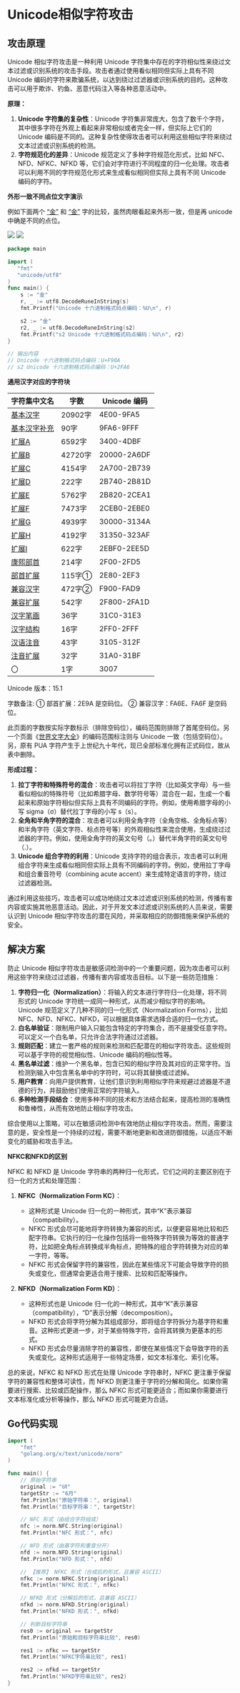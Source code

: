 # Unicode相似字符攻击

## 攻击原理

Unicode 相似字符攻击是一种利用 Unicode 字符集中存在的字符相似性来绕过文本过滤或识别系统的攻击手段。攻击者通过使用看似相同但实际上具有不同 Unicode 编码的字符来欺骗系统，以达到绕过过滤器或识别系统的目的。这种攻击可以用于欺诈、钓鱼、恶意代码注入等各种恶意活动中。

**原理：**

1. **Unicode 字符集的复杂性**：Unicode 字符集非常庞大，包含了数千个字符，其中很多字符在外观上看起来非常相似或者完全一样，但实际上它们的 Unicode 编码是不同的。这种复杂性使得攻击者可以利用这些相似字符来绕过文本过滤或识别系统的检测。
2. **字符规范化的差异**：Unicode 规范定义了多种字符规范化形式，比如 NFC、NFD、NFKC、NFKD 等，它们会对字符进行不同程度的归一化处理。攻击者可以利用不同的字符规范化形式来生成看似相同但实际上具有不同 Unicode 编码的字符。

**外形一致不同点位文字演示**

例如下面两个 [“金”](https://symbl.cc/en/unicode-table/#cjk-compatibility-ideographs) 和 [“⾦”](https://symbl.cc/en/unicode-table/#cjk-radicals-supplement) 字的比较，虽然肉眼看起来外形一致，但是再 unicode 中确是不同的点位。

![](assets/unicode-word1.png)
![](assets/unicode-word2.png)

```go
package main

import (
   "fmt"
   "unicode/utf8"
)
func main() {
	s := "金"
	r, _ := utf8.DecodeRuneInString(s)
	fmt.Printf("Unicode 十六进制格式码点编码：%U\n", r)

	s2 := "⾦"
	r2, _ := utf8.DecodeRuneInString(s2)
	fmt.Printf("s2 Unicode 十六进制格式码点编码：%U\n", r2)
}

// 输出内容
// Unicode 十六进制格式码点编码：U+F90A
// s2 Unicode 十六进制格式码点编码：U+2FA6
```

**通用汉字对应的字符块**

| **字符集中文名**                                                 | **字数** | **Unicode 编码** |
|-------------------------------------------------------------------------| -------- | ---------------- |
| [基本汉字](https://www.qqxiuzi.cn/zh/hanzi-unicode-bianma.php?zfj=jbhz)     | 20902字  | 4E00-9FA5        |
| [基本汉字补充](https://www.qqxiuzi.cn/zh/hanzi-unicode-bianma.php?zfj=jbhzbc) | 90字     | 9FA6-9FFF        |
| [扩展A](https://www.qqxiuzi.cn/zh/hanzi-unicode-bianma.php?zfj=kza)       | 6592字   | 3400-4DBF        |
| [扩展B](https://www.qqxiuzi.cn/zh/hanzi-unicode-bianma.php?zfj=kzb)       | 42720字  | 20000-2A6DF      |
| [扩展C](https://www.qqxiuzi.cn/zh/hanzi-unicode-bianma.php?zfj=kzc)       | 4154字   | 2A700-2B739      |
| [扩展D](https://www.qqxiuzi.cn/zh/hanzi-unicode-bianma.php?zfj=kzd)       | 222字    | 2B740-2B81D      |
| [扩展E](https://www.qqxiuzi.cn/zh/hanzi-unicode-bianma.php?zfj=kze)       | 5762字   | 2B820-2CEA1      |
| [扩展F](https://www.qqxiuzi.cn/zh/hanzi-unicode-bianma.php?zfj=kzf)       | 7473字   | 2CEB0-2EBE0      |
| [扩展G](https://www.qqxiuzi.cn/zh/hanzi-unicode-bianma.php?zfj=kzg)       | 4939字   | 30000-3134A      |
| [扩展H](https://www.qqxiuzi.cn/zh/hanzi-unicode-bianma.php?zfj=kzh)       | 4192字   | 31350-323AF      |
| [扩展I](https://www.qqxiuzi.cn/zh/hanzi-unicode-bianma.php?zfj=kzi)       | 622字    | 2EBF0-2EE5D      |
| [康熙部首](https://www.qqxiuzi.cn/zh/hanzi-unicode-bianma.php?zfj=kxbs)     | 214字    | 2F00-2FD5        |
| [部首扩展](https://www.qqxiuzi.cn/zh/hanzi-unicode-bianma.php?zfj=bskz)     | 115字①   | 2E80-2EF3        |
| [兼容汉字](https://www.qqxiuzi.cn/zh/hanzi-unicode-bianma.php?zfj=jrhz)     | 472字②   | F900-FAD9        |
| [兼容扩展](https://www.qqxiuzi.cn/zh/hanzi-unicode-bianma.php?zfj=jrkz)     | 542字    | 2F800-2FA1D      |
| [汉字笔画](https://www.qqxiuzi.cn/zh/hanzi-unicode-bianma.php?zfj=hzbh)     | 36字     | 31C0-31E3        |
| [汉字结构](https://www.qqxiuzi.cn/zh/hanzi-unicode-bianma.php?zfj=hzjg)     | 16字     | 2FF0-2FFF        |
| [汉语注音](https://www.qqxiuzi.cn/zh/hanzi-unicode-bianma.php?zfj=hyzy)     | 43字     | 3105-312F        |
| [注音扩展](https://www.qqxiuzi.cn/zh/hanzi-unicode-bianma.php?zfj=zykz)     | 32字     | 31A0-31BF        |
| 〇                                                                       | 1字      | 3007             |

Unicode 版本：15.1

字数备注:
① 部首扩展：2E9A 是空码位。
② 兼容汉字：FA6E、FA6F 是空码位。

此页面的字数按实际字数标示（排除空码位），编码范围则排除了首尾空码位。另一个页面《[世界文字大全](https://www.qqxiuzi.cn/zh/unicode-zifu.php)》的编码范围标注则与 Unicode 一致（包括空码位）。 另，原有 PUA 字符产生于上世纪九十年代，现已全部标准化拥有正式码位，故从表中删除。

**形成过程：**

1. **拉丁字符和特殊符号的混合**：攻击者可以将拉丁字符（比如英文字母）与一些看似相似的特殊符号（比如希腊字母、数学符号等）混合在一起，生成一个看起来和原始字符相似但实际上具有不同编码的字符。例如，使用希腊字母的小写 sigma（σ）替代拉丁字母的小写 s（s）。
2. **全角和半角字符的混合**：攻击者可以利用全角字符（全角空格、全角标点等）和半角字符（英文字符、标点符号等）的外观相似性来混合使用，生成绕过过滤器的字符。例如，使用全角字符的英文句号（。）替代半角字符的英文句号（.）。
3. **Unicode 组合字符的利用**：Unicode 支持字符的组合表示，攻击者可以利用组合字符来生成看似相同但实际上具有不同编码的字符。例如，使用拉丁字母和组合重音符号（combining acute accent）来生成特定语言的字符，绕过过滤器检测。

通过利用这些技巧，攻击者可以成功地绕过文本过滤或识别系统的检测，传播有害内容或实施其他恶意活动。因此，对于开发文本过滤或识别系统的人员来说，需要认识到 Unicode 相似字符攻击的潜在风险，并采取相应的防御措施来保护系统的安全。

## 解决方案

防止 Unicode 相似字符攻击是敏感词检测中的一个重要问题，因为攻击者可以利用这些字符来绕过过滤器，传播有害内容或攻击目标。以下是一些防范措施：

1. **字符归一化（Normalization）**：将输入的文本进行字符归一化处理，将不同形式的 Unicode 字符统一成同一种形式，从而减少相似字符的影响。Unicode 规范定义了几种不同的归一化形式（Normalization Forms），比如 NFC、NFD、NFKC、NFKD，可以根据具体需求选择合适的归一化方式。
2. **白名单验证**：限制用户输入只能包含特定的字符集合，而不是接受任意字符。可以定义一个白名单，只允许合法字符通过过滤器。
3. **规则匹配**：建立一套严格的规则来检测和匹配潜在的相似字符攻击。这些规则可以基于字符的视觉相似性、Unicode 编码的相似性等。
4. **黑名单过滤**：维护一个黑名单，包含已知的相似字符及其对应的正常字符。当检测到输入中包含黑名单中的字符时，可以将其替换或过滤掉。
5. **用户教育**：向用户提供教育，让他们意识到利用相似字符来规避过滤器是不道德的行为，并鼓励他们使用正常的字符输入。
6. **多种检测手段结合**：使用多种不同的技术和方法结合起来，提高检测的准确性和鲁棒性，从而有效地防止相似字符攻击。

综合使用以上策略，可以在敏感词检测中有效地防止相似字符攻击。然而，需要注意的是，安全性是一个持续的过程，需要不断地更新和改进防御措施，以适应不断变化的威胁和攻击手法。

**NFKC和NFKD的区别**

NFKC 和 NFKD 是 Unicode 字符串的两种归一化形式，它们之间的主要区别在于归一化的方式和处理范围：

1. **NFKC（Normalization Form KC）**：
    - 这种形式是 Unicode 归一化的一种形式，其中“K”表示兼容（compatibility）。
    - NFKC 形式会尽可能地将字符转换为兼容的形式，以便更容易地比较和匹配字符串。它执行的归一化操作包括将一些特殊字符转换为等效的普通字符，比如把全角标点转换成半角标点，把特殊的组合字符转换为对应的单一字符，等等。
    - NFKC 形式会保留字符的兼容性，因此在某些情况下可能会导致字符的损失或变化，但通常会更适合用于搜索、比较和匹配等操作。

2. **NFKD（Normalization Form KD）**：
    - 这种形式也是 Unicode 归一化的一种形式，其中“K”表示兼容（compatibility），“D”表示分解（decomposition）。
    - NFKD 形式会将字符分解为其组成部分，即将组合字符拆分为基字符和重音。这种形式更进一步，对于某些特殊字符，会将其转换为更基本的形式。
    - NFKD 形式会尽量消除字符的兼容性，即使在某些情况下会导致字符的丢失或变化。这种形式适用于一些特定场景，如文本标准化、索引化等。

总的来说，NFKC 和 NFKD 形式在处理 Unicode 字符串时，NFKC 更注重于保留字符的兼容性和整体可读性，而 NFKD 则更注重于字符的分解和简化。如果你需要进行搜索、比较或匹配操作，那么 NFKC 形式可能更适合；而如果你需要进行文本标准化或分析等操作，那么 NFKD 形式可能更为合适。

## Go代码实现

```go
import (
	"fmt"
	"golang.org/x/text/unicode/norm"
)

func main() {
	// 原始字符串
	original := "㋅"
	targetStr := "6月"
	fmt.Println("原始字符串：", original)
	fmt.Println("目标字符串：", targetStr)

	// NFC 形式（由组合字符组成）
	nfc := norm.NFC.String(original)
	fmt.Println("NFC 形式：", nfc)

	// NFD 形式（由基字符和重音分开）
	nfd := norm.NFD.String(original)
	fmt.Println("NFD 形式：", nfd)

	// 【推荐】 NFKC 形式（合成后的形式，且兼容 ASCII）
	nfkc := norm.NFKC.String(original)
	fmt.Println("NFKC 形式：", nfkc)

	// NFKD 形式（分解后的形式，且兼容 ASCII）
	nfkd := norm.NFKD.String(original)
	fmt.Println("NFKD 形式：", nfkd)

	// 判断目标字符串
	res0 := original == targetStr
	fmt.Println("原始和目标字符串比较", res0)

	res1 := nfkc == targetStr
	fmt.Println("NFKC字符串比较", res1)

	res2 := nfkd == targetStr
	fmt.Println("NFKD字符串比较", res2)
}
```